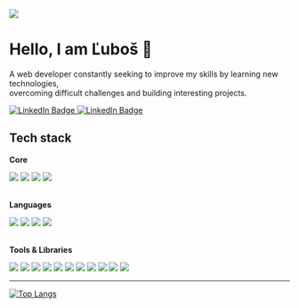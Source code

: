 
<img src='https://firebasestorage.googleapis.com/v0/b/portfolio-56b39.appspot.com/o/portfolio%2Fgithub%2Fgithub-profile-banner.png?alt=media&token=b2ef0b46-3a5e-4d06-b35e-a0e49ff5fba1'/>

# Hello, I am Ľuboš :wave:
A web developer constantly seeking to improve my skills by learning new technologies, <br/> overcoming difficult challenges and building interesting projects.

  <div>
  <a href='https://www.linkedin.com/in/lubos-garancovsky' target='_blank'>
    <img src="https://img.shields.io/badge/LinkedIn-blue?style=for-the-badge&logo=linkedin&logoColor=white" alt="LinkedIn Badge"/>
  </a>
  <a href='mailto:lubos.garancovsky@gmail.com' target='_blank'>
    <img src="https://img.shields.io/badge/Gmail-EA4335.svg?style=for-the-badge&logo=Gmail&logoColor=white" alt="LinkedIn Badge"/>
  </a>
  </div>

## Tech stack

**Core**
<div>
  <img src="https://img.shields.io/badge/Next.js-000000.svg?style=for-the-badge&logo=nextdotjs&logoColor=white"/>
  <img src="https://img.shields.io/badge/React-61DAFB.svg?style=for-the-badge&logo=React&logoColor=black"/>
  <img src="https://img.shields.io/badge/Tailwind%20CSS-06B6D4.svg?style=for-the-badge&logo=Tailwind-CSS&logoColor=white" />
  <img src="https://img.shields.io/badge/Spring%20Boot-6DB33F.svg?style=for-the-badge&logo=Spring-Boot&logoColor=white"/>
</div>
<br/>

**Languages**
<div>
  <img src="https://img.shields.io/badge/JavaScript-F7DF1E.svg?style=for-the-badge&logo=JavaScript&logoColor=black"/>
  <img src="https://img.shields.io/badge/TypeScript-3178C6.svg?style=for-the-badge&logo=TypeScript&logoColor=white"/>
  <img src="https://img.shields.io/badge/Java-ED8B00?style=for-the-badge&logo=openjdk&logoColor=white" />
  <img src="https://img.shields.io/badge/Python-3776AB.svg?style=for-the-badge&logo=Python&logoColor=white" />
</div>
<br/>

**Tools & Libraries**
<div>
  <img src="https://img.shields.io/badge/Spring%20Security-6DB33F.svg?style=for-the-badge&logo=Spring-Security&logoColor=white" />
  <img src="https://img.shields.io/badge/Redux-764ABC.svg?style=for-the-badge&logo=Redux&logoColor=white" />
  <img src="https://img.shields.io/badge/Jest-C21325.svg?style=for-the-badge&logo=Jest&logoColor=white" />
  <img src="https://img.shields.io/badge/i18next-26A69A.svg?style=for-the-badge&logo=i18next&logoColor=white" />
  <img src="https://img.shields.io/badge/rollup.js-EC4A3F.svg?style=for-the-badge&logo=rollupdotjs&logoColor=white" />
  <img src="https://img.shields.io/badge/Axios-5A29E4.svg?style=for-the-badge&logo=Axios&logoColor=white" />
  <img src="https://img.shields.io/badge/Storybook-FF4785.svg?style=for-the-badge&logo=Storybook&logoColor=white" />
  <img src="https://img.shields.io/badge/Firebase-FFCA28.svg?style=for-the-badge&logo=Firebase&logoColor=black" />
  <img src="https://img.shields.io/badge/Express-000000.svg?style=for-the-badge&logo=Express&logoColor=white" />
  <img src="https://img.shields.io/badge/Knex.js-D26B38.svg?style=for-the-badge&logo=knexdotjs&logoColor=white" />
  <img src="https://img.shields.io/badge/Figma-F24E1E.svg?style=for-the-badge&logo=Figma&logoColor=white"/>
</div>

<!--
<div>
  <img src="https://github.com/devicons/devicon/blob/master/icons/react/react-original.svg" title="React.js" alt="react" width="50" height="50"/>&nbsp;
  <img src="https://github.com/devicons/devicon/blob/master/icons/nextjs/nextjs-original.svg" title="Next.js" alt="nextjs" width="50" height="50"/>&nbsp;
  <img src="https://github.com/devicons/devicon/blob/master/icons/tailwindcss/tailwindcss-original.svg" title="Tailwind" alt="tailwindcss" width="50" height="50"/>&nbsp;
  <img src="https://github.com/devicons/devicon/blob/master/icons/spring/spring-original.svg" title="Spring boot" alt="Spring boot" width="50" height="50"/>&nbsp;
</div>  -->

<!--
## Website
My personal online space where I keep my coding projects and experiments.

## Articles
📋 <a href="#">Dark theme in Next.js</a> <br/>
📋 <a href="#">React context and composition API</a> <br/>
📋 <a href="#">Closing pop-ups after clicking outside of them in react</a> <br/>
-->
<hr/>

[![Top Langs](https://github-readme-stats.vercel.app/api/top-langs/?username=lubosgarancovsky&theme=radical&layout=compact)](https://github.com/anuraghazra/github-readme-stats)


